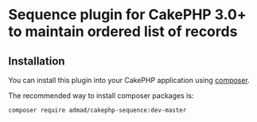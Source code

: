 # Sequence plugin for CakePHP 3.0+ to maintain ordered list of records

## Installation

You can install this plugin into your CakePHP application using [composer](http://getcomposer.org).

The recommended way to install composer packages is:

```
composer require admad/cakephp-sequence:dev-master
```
